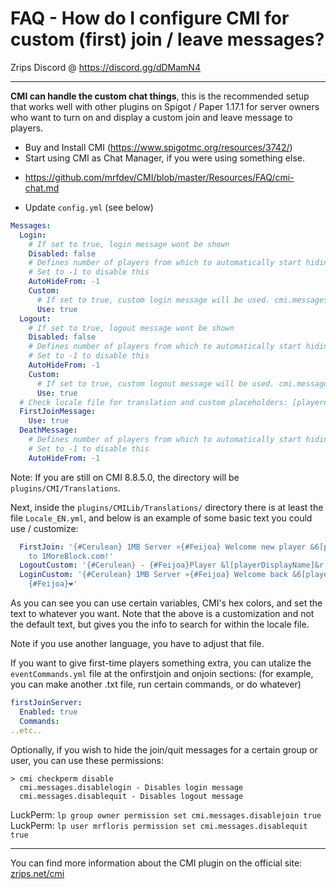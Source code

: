# FAQ - How do I configure CMI for custom (first) join / leave messages?

Zrips Discord @ https://discord.gg/dDMamN4

---

**CMI can handle the custom chat things**, this is the recommended setup that works well with other plugins on Spigot / Paper 1.17.1 for server owners who want to turn on and display a custom join and leave message to players.

- Buy and Install CMI (<https://www.spigotmc.org/resources/3742/>)
- Start using CMI as Chat Manager, if you were using something else.
 * https://github.com/mrfdev/CMI/blob/master/Resources/FAQ/cmi-chat.md

- Update `config.yml` (see below)
```yaml
Messages:
  Login:
    # If set to true, login message wont be shown
    Disabled: false
    # Defines number of players from which to automatically start hiding join messages
    # Set to -1 to disable this
    AutoHideFrom: -1
    Custom:
      # If set to true, custom login message will be used. cmi.messages.disablelogin can be used to disable message for player
      Use: true
  Logout:
    # If set to true, logout message wont be shown
    Disabled: false
    # Defines number of players from which to automatically start hiding logout messages
    # Set to -1 to disable this
    AutoHideFrom: -1
    Custom:
      # If set to true, custom logout message will be used. cmi.messages.disablequit can be used to disable message for player
      Use: true
  # Check locale file for translation and custom placeholders: [playername], [totalUsers], [onlinePlayers]
  FirstJoinMessage:
    Use: true
  DeathMessage:
    # Defines number of players from which to automatically start hiding death messages
    # Set to -1 to disable this
    AutoHideFrom: -1
```
Note: If you are still on CMI 8.8.5.0, the directory will be `plugins/CMI/Translations`.

Next, inside the `plugins/CMILib/Translations/` directory there is at least the file `Locale_EN.yml`, and below is an example of some basic text you could use / customize:

```yaml
  FirstJoin: '{#Cerulean} 1MB Server »{#Feijoa} Welcome new player &6[playerDisplayName]{#Feijoa}
    to 1MoreBlock.com!'
  LogoutCustom: '{#Cerulean} - {#Feijoa}Player &l[playerDisplayName]&r {#Feijoa}left.'
  LoginCustom: '{#Cerulean} 1MB Server »{#Feijoa} Welcome back &6[playerDisplayName]
    {#Feijoa}❤'
```
As you can see you can use certain variables, CMI's hex colors, and set the text to whatever you want. Note that the above is a customization and not the default text, but gives you the info to search for within the locale file. 

Note if you use another language, you have to adjust that file. 

If you want to give first-time players something extra, you can utalize the `eventCommands.yml` file at the onfirstjoin and onjoin sections: (for example, you can make another .txt file, run certain commands, or do whatever)
```yaml
firstJoinServer:
  Enabled: true
  Commands:
..etc..
```

Optionally, if you wish to hide the join/quit messages for a certain group or user, you can use these permissions:
```
> cmi checkperm disable
  cmi.messages.disablelogin - Disables login message
  cmi.messages.disablequit - Disables logout message
```
LuckPerm: `lp group owner permission set cmi.messages.disablejoin true`
LuckPerm: `lp user mrfloris permission set cmi.messages.disablequit true`

---

You can find more information about the CMI plugin on the official site: [zrips.net/cmi](https://www.zrips.net/cmi/)
